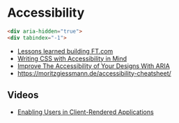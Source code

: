 # Accessibility

```html
<div aria-hidden="true">
<div tabindex="-1">
```

* [Lessons learned building FT.com](https://www.safaribooksonline.com/library/view/fluent-conference-2017/9781491985298/video311489.html)
* [Writing CSS with Accessibility in Mind](https://medium.com/@matuzo/writing-css-with-accessibility-in-mind-8514a0007939)
* [Improve The Accessibility of Your Designs With ARIA](https://uxplanet.org/improve-the-accessibility-of-your-designs-with-aria-4595d8ea060f)
* https://moritzgiessmann.de/accessibility-cheatsheet/

## Videos

* [Enabling Users in Client-Rendered Applications](https://www.youtube.com/watch?v=LdKjS94ugYI)

